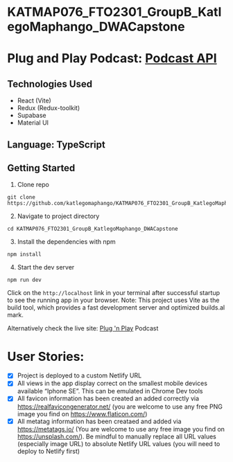 # KATMAP076_FTO2301_GroupB_KatlegoMaphango_DWACapstone

# Plug and Play Podcast: [Podcast API](https://github.com/schalkventer/example-podcast-api)

## Technologies Used
- React (Vite)
- Redux (Redux-toolkit)
- Supabase
- Material UI

## Language: TypeScript

## Getting Started
1. Clone repo
```
git clone https://github.com/katlegomaphango/KATMAP076_FTO2301_GroupB_KatlegoMaphango_DWACapstone.git
```
2. Navigate to project directory
```
cd KATMAP076_FTO2301_GroupB_KatlegoMaphango_DWACapstone
```
3. Install the dependencies with npm
```
npm install
```
4. Start the dev server
```
npm run dev
```
Click on the ``` http://localhost ``` link in your terminal after successful startup to see the running app in your browser. Note: This project uses Vite as the build tool, which provides a fast development server and optimized builds.al mark.

Alternatively check the live site: [Plug 'n Play](https://plug-n-play-pod.netlify.app/) Podcast

# User Stories:

- [x]  Project is deployed to a custom Netlify URL
- [x]  All views in the app display correct on the smallest mobile devices available “Iphone SE”. This can be emulated in Chrome Dev tools
- [x]  All favicon information has been created an added correctly via https://realfavicongenerator.net/ (you are welcome to use any free PNG image you find on https://www.flaticon.com/)
- [x]  All metatag information has been creataed and added via https://metatags.io/ (You are welcome to use any free image you find on https://unsplash.com/). Be mindful to manually replace all URL values (especially image URL) to absolute Netlify URL values (you will need to deploy to Netlify first)

